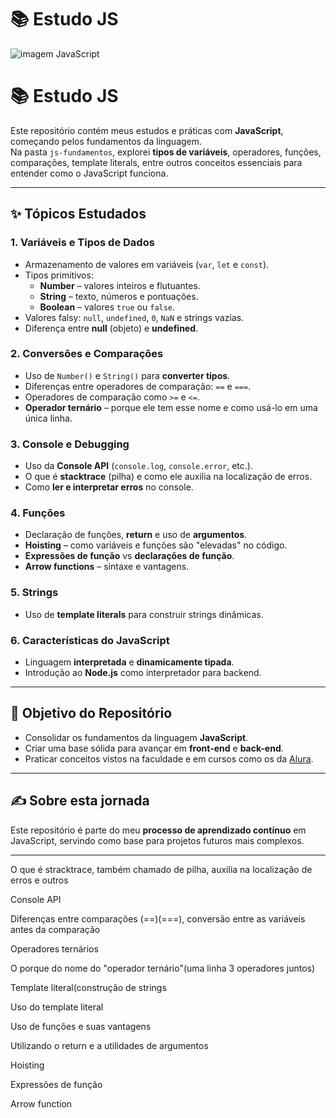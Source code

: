 # 📚 Estudo JS

![imagem JavaScript](https://pcodinomebzero.neocities.org/Imagens/javascript1.png)

# 📚 Estudo JS

Este repositório contém meus estudos e práticas com **JavaScript**, começando pelos fundamentos da linguagem.  
Na pasta `js-fundamentos`, explorei **tipos de variáveis**, operadores, funções, comparações, template literals, entre outros conceitos essenciais para entender como o JavaScript funciona.

---

## ✨ Tópicos Estudados

### **1. Variáveis e Tipos de Dados**
- Armazenamento de valores em variáveis (`var`, `let` e `const`).
- Tipos primitivos:
  - **Number** – valores inteiros e flutuantes.
  - **String** – texto, números e pontuações.
  - **Boolean** – valores `true` ou `false`.
- Valores falsy: `null`, `undefined`, `0`, `NaN` e strings vazias.
- Diferença entre **null** (objeto) e **undefined**.

### **2. Conversões e Comparações**
- Uso de `Number()` e `String()` para **converter tipos**.
- Diferenças entre operadores de comparação: `==` e `===`.
- Operadores de comparação como `>=` e `<=`.
- **Operador ternário** – porque ele tem esse nome e como usá-lo em uma única linha.

### **3. Console e Debugging**
- Uso da **Console API** (`console.log`, `console.error`, etc.).
- O que é **stacktrace** (pilha) e como ele auxilia na localização de erros.
- Como **ler e interpretar erros** no console.

### **4. Funções**
- Declaração de funções, **return** e uso de **argumentos**.
- **Hoisting** – como variáveis e funções são "elevadas" no código.
- **Expressões de função** vs **declarações de função**.
- **Arrow functions** – sintaxe e vantagens.

### **5. Strings**
- Uso de **template literals** para construir strings dinâmicas.

### **6. Características do JavaScript**
- Linguagem **interpretada** e **dinamicamente tipada**.
- Introdução ao **Node.js** como interpretador para backend.

---

## 🚀 Objetivo do Repositório
- Consolidar os fundamentos da linguagem **JavaScript**.
- Criar uma base sólida para avançar em **front-end** e **back-end**.
- Praticar conceitos vistos na faculdade e em cursos como os da [Alura](https://www.alura.com.br/).

---

## ✍️ Sobre esta jornada
Este repositório é parte do meu **processo de aprendizado contínuo** em JavaScript, servindo como base para projetos futuros mais complexos.

---


O que é stracktrace, também chamado de pilha, auxilia na localização de erros e outros

Console API 

Diferenças entre comparações (==)(===), conversão entre as variáveis antes da comparação

Operadores ternários

O porque do nome do "operador ternário"(uma linha 3 operadores juntos)

Template literal(construção de strings

Uso do template literal

Uso de funções e suas vantagens

Utilizando o return e a utilidades de argumentos

Hoisting

Expressões de função

Arrow function





